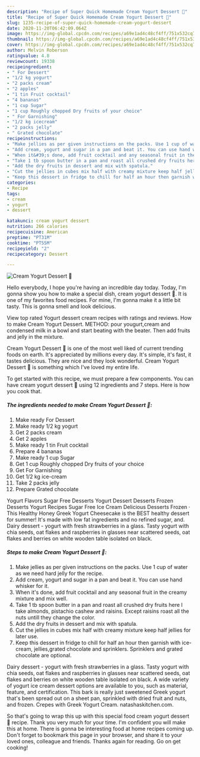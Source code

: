 ```yaml
---
description: "Recipe of Super Quick Homemade Cream Yogurt Dessert 🍧"
title: "Recipe of Super Quick Homemade Cream Yogurt Dessert 🍧"
slug: 1235-recipe-of-super-quick-homemade-cream-yogurt-dessert
date: 2020-11-20T06:42:09.064Z
image: https://img-global.cpcdn.com/recipes/a69e1ad4c48cf4ff/751x532cq70/cream-yogurt-dessert-🍧-recipe-main-photo.jpg
thumbnail: https://img-global.cpcdn.com/recipes/a69e1ad4c48cf4ff/751x532cq70/cream-yogurt-dessert-🍧-recipe-main-photo.jpg
cover: https://img-global.cpcdn.com/recipes/a69e1ad4c48cf4ff/751x532cq70/cream-yogurt-dessert-🍧-recipe-main-photo.jpg
author: Melvin Roberson
ratingvalue: 4.8
reviewcount: 19338
recipeingredient:
- " For Dessert"
- "1/2 kg yogurt"
- "2 packs cream"
- "2 apples"
- "1 tin Fruit cocktail"
- "4 bananas"
- "1 cup Sugar"
- "1 cup Roughly chopped Dry fruits of your choice"
- " For Garnishing"
- "1/2 kg icecream"
- "2 packs jelly"
- " Grated chocolate"
recipeinstructions:
- "Make jellies as per given instructions on the packs. Use 1 cup of water as we need hard jelly for the recipe."
- "Add cream, yogurt and sugar in a pan and beat it. You can use hand whisker for it."
- "When it&#39;s done, add fruit cocktail and any seasonal fruit in the creamy mixture and mix well."
- "Take 1 tb spoon butter in a pan and roast all crushed dry fruits here I take almonds, pistachio cashew and raisins. Except raisins roast all the nuts untill they change the color."
- "Add the dry fruits in dessert and mix with spatula."
- "Cut the jellies in cubes mix half with creamy mixture keep half jellies for later use."
- "Keep this dessert in fridge to chill for half an hour then garnish with ice-cream, jellies,grated chocolate and sprinklers. Sprinklers and grated chocolate are optional."
categories:
- Recipe
tags:
- cream
- yogurt
- dessert

katakunci: cream yogurt dessert 
nutrition: 266 calories
recipecuisine: American
preptime: "PT31M"
cooktime: "PT55M"
recipeyield: "2"
recipecategory: Dessert

---
```



![Cream Yogurt Dessert 🍧](https://img-global.cpcdn.com/recipes/a69e1ad4c48cf4ff/751x532cq70/cream-yogurt-dessert-🍧-recipe-main-photo.jpg)

Hello everybody, I hope you're having an incredible day today. Today, I'm gonna show you how to make a special dish, cream yogurt dessert 🍧. It is one of my favorites food recipes. For mine, I'm gonna make it a little bit tasty. This is gonna smell and look delicious.

View top rated Yogurt dessert cream recipes with ratings and reviews. How to make Cream Yogurt Dessert. METHOD: pour yougurt,cream and condensed milk in a bowl and start beating with the beater. Then add fruits and jelly in the mixture.

Cream Yogurt Dessert 🍧 is one of the most well liked of current trending foods on earth. It's appreciated by millions every day. It's simple, it's fast, it tastes delicious. They are nice and they look wonderful. Cream Yogurt Dessert 🍧 is something which I've loved my entire life.


To get started with this recipe, we must prepare a few components. You can have cream yogurt dessert 🍧 using 12 ingredients and 7 steps. Here is how you cook that.

<!--inarticleads1-->

##### The ingredients needed to make Cream Yogurt Dessert 🍧:

1. Make ready  For Dessert
1. Make ready 1/2 kg yogurt
1. Get 2 packs cream
1. Get 2 apples
1. Make ready 1 tin Fruit cocktail
1. Prepare 4 bananas
1. Make ready 1 cup Sugar
1. Get 1 cup Roughly chopped Dry fruits of your choice
1. Get  For Garnishing
1. Get 1/2 kg ice-cream
1. Take 2 packs jelly
1. Prepare  Grated chocolate


Yogurt Flavors Sugar Free Desserts Yogurt Dessert Desserts Frozen Desserts Yogurt Recipes Sugar Free Ice Cream Delicious Desserts Frozen · This Healthy Honey Greek Yogurt Cheesecake is the BEST healthy dessert for summer! It&#39;s made with low fat ingredients and no refined sugar, and. Dairy dessert - yogurt with fresh strawberries in a glass. Tasty yogurt with chia seeds, oat flakes and raspberries in glasses near scattered seeds, oat flakes and berries on white wooden table isolated on black. 

<!--inarticleads2-->

##### Steps to make Cream Yogurt Dessert 🍧:

1. Make jellies as per given instructions on the packs. Use 1 cup of water as we need hard jelly for the recipe.
1. Add cream, yogurt and sugar in a pan and beat it. You can use hand whisker for it.
1. When it&#39;s done, add fruit cocktail and any seasonal fruit in the creamy mixture and mix well.
1. Take 1 tb spoon butter in a pan and roast all crushed dry fruits here I take almonds, pistachio cashew and raisins. Except raisins roast all the nuts untill they change the color.
1. Add the dry fruits in dessert and mix with spatula.
1. Cut the jellies in cubes mix half with creamy mixture keep half jellies for later use.
1. Keep this dessert in fridge to chill for half an hour then garnish with ice-cream, jellies,grated chocolate and sprinklers. Sprinklers and grated chocolate are optional.


Dairy dessert - yogurt with fresh strawberries in a glass. Tasty yogurt with chia seeds, oat flakes and raspberries in glasses near scattered seeds, oat flakes and berries on white wooden table isolated on black. A wide variety of yogurt ice cream dessert options are available to you, such as material, feature, and certification. This bark is really just sweetened Greek yogurt that&#39;s been spread out on a sheet pan, sprinkled with dried fruit and nuts, and frozen. Crepes with Greek Yogurt Cream. natashaskitchen.com. 

So that's going to wrap this up with this special food cream yogurt dessert 🍧 recipe. Thank you very much for your time. I'm confident you will make this at home. There is gonna be interesting food at home recipes coming up. Don't forget to bookmark this page in your browser, and share it to your loved ones, colleague and friends. Thanks again for reading. Go on get cooking!
